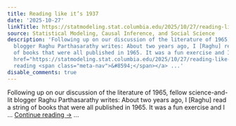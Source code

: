 ```yaml
---
title: Reading like it’s 1937
date: '2025-10-27'
linkTitle: https://statmodeling.stat.columbia.edu/2025/10/27/reading-like-its-1937/
source: Statistical Modeling, Causal Inference, and Social Science
description: 'Following up on our discussion of the literature of 1965, fellow science-and-lit
  blogger Raghu Parthasarathy writes: About two years ago, I [Raghu] read a string
  of books that were all published in 1965. It was a fun exercise and I &#8230; <a
  href="https://statmodeling.stat.columbia.edu/2025/10/27/reading-like-its-1937/">Continue
  reading <span class="meta-nav">&#8594;</span></a> ...'
disable_comments: true
---
```

Following up on our discussion of the literature of 1965, fellow science-and-lit blogger Raghu Parthasarathy writes: About two years ago, I [Raghu] read a string of books that were all published in 1965. It was a fun exercise and I &#8230; <a href="https://statmodeling.stat.columbia.edu/2025/10/27/reading-like-its-1937/">Continue reading <span class="meta-nav">&#8594;</span></a> ...